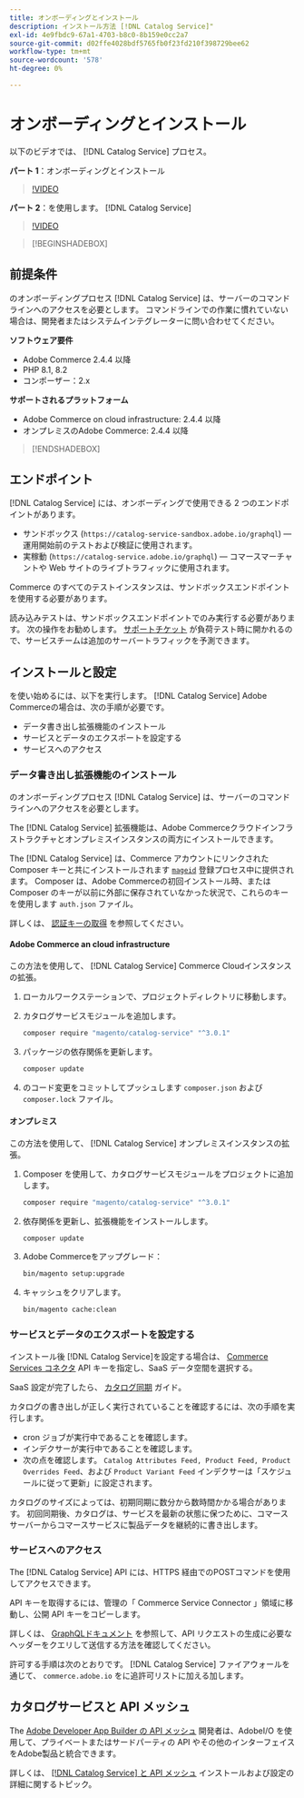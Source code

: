 ```yaml
---
title: オンボーディングとインストール
description: インストール方法 [!DNL Catalog Service]"
exl-id: 4e9fbdc9-67a1-4703-b8c0-8b159e0cc2a7
source-git-commit: d02ffe4028bdf5765fb0f23fd210f398729bee62
workflow-type: tm+mt
source-wordcount: '578'
ht-degree: 0%

---
```


# オンボーディングとインストール

以下のビデオでは、 [!DNL Catalog Service] プロセス。

**パート 1**：オンボーディングとインストール

>[!VIDEO](https://video.tv.adobe.com/v/3415599)

**パート 2**：を使用します。 [!DNL Catalog Service]

>[!VIDEO](https://video.tv.adobe.com/v/3415600)

>[!BEGINSHADEBOX]

## 前提条件

のオンボーディングプロセス [!DNL Catalog Service] は、サーバーのコマンドラインへのアクセスを必要とします。 コマンドラインでの作業に慣れていない場合は、開発者またはシステムインテグレーターに問い合わせてください。

**ソフトウェア要件**

- Adobe Commerce 2.4.4 以降
- PHP 8.1, 8.2
- コンポーザー：2.x

**サポートされるプラットフォーム**

- Adobe Commerce on cloud infrastructure: 2.4.4 以降
- オンプレミスのAdobe Commerce: 2.4.4 以降

>[!ENDSHADEBOX]

## エンドポイント

[!DNL Catalog Service] には、オンボーディングで使用できる 2 つのエンドポイントがあります。

- サンドボックス (`https://catalog-service-sandbox.adobe.io/graphql`) — 運用開始前のテストおよび検証に使用されます。
- 実稼動 (`https://catalog-service.adobe.io/graphql`) — コマースマーチャントや Web サイトのライブトラフィックに使用されます。

Commerce のすべてのテストインスタンスは、サンドボックスエンドポイントを使用する必要があります。

読み込みテストは、サンドボックスエンドポイントでのみ実行する必要があります。 次の操作をお勧めします。 [サポートチケット](https://experienceleague.adobe.com/docs/commerce-knowledge-base/kb/help-center-guide/magento-help-center-user-guide.html#submit-ticket) が負荷テスト時に開かれるので、サービスチームは追加のサーバートラフィックを予測できます。

## インストールと設定

を使い始めるには、以下を実行します。 [!DNL Catalog Service] Adobe Commerceの場合は、次の手順が必要です。

- データ書き出し拡張機能のインストール
- サービスとデータのエクスポートを設定する
- サービスへのアクセス

### データ書き出し拡張機能のインストール

のオンボーディングプロセス [!DNL Catalog Service] は、サーバーのコマンドラインへのアクセスを必要とします。

The [!DNL Catalog Service] 拡張機能は、Adobe Commerceクラウドインフラストラクチャとオンプレミスインスタンスの両方にインストールできます。

The [!DNL Catalog Service] は、Commerce アカウントにリンクされた Composer キーと共にインストールされます [`mageid`](https://developer.adobe.com/commerce/marketplace/guides/sellers/profile-information/) 登録プロセス中に提供されます。 Composer は、Adobe Commerceの初回インストール時、または Composer のキーが以前に外部に保存されていなかった状況で、これらのキーを使用します `auth.json` ファイル。

詳しくは、 [認証キーの取得](https://experienceleague.adobe.com/docs/commerce-operations/installation-guide/prerequisites/authentication-keys.html) を参照してください。

#### Adobe Commerce an cloud infrastructure

この方法を使用して、 [!DNL Catalog Service] Commerce Cloudインスタンスの拡張。

1. ローカルワークステーションで、プロジェクトディレクトリに移動します。
1. カタログサービスモジュールを追加します。

   ```bash
   composer require "magento/catalog-service" "^3.0.1"
   ```

1. パッケージの依存関係を更新します。

   ```bash
   composer update
   ```

1. のコード変更をコミットしてプッシュします `composer.json` および `composer.lock` ファイル。

#### オンプレミス

この方法を使用して、 [!DNL Catalog Service] オンプレミスインスタンスの拡張。

1. Composer を使用して、カタログサービスモジュールをプロジェクトに追加します。

   ```bash
   composer require "magento/catalog-service" "^3.0.1"
   ```

1. 依存関係を更新し、拡張機能をインストールします。

   ```bash
   composer update
   ```

1. Adobe Commerceをアップグレード：

   ```bash
   bin/magento setup:upgrade
   ```

1. キャッシュをクリアします。

   ```bash
   bin/magento cache:clean
   ```

### サービスとデータのエクスポートを設定する

インストール後 [!DNL Catalog Service]を設定する場合は、 [Commerce Services コネクタ](https://experienceleague.adobe.com/docs/commerce-merchant-services/user-guides/integration-services/saas.html#apikey) API キーを指定し、SaaS データ空間を選択する。

SaaS 設定が完了したら、 [カタログ同期](https://experienceleague.adobe.com/docs/commerce-merchant-services/user-guides/data-services/catalog-sync.html) ガイド。

カタログの書き出しが正しく実行されていることを確認するには、次の手順を実行します。

- cron ジョブが実行中であることを確認します。
- インデクサーが実行中であることを確認します。
- 次の点を確認します。 `Catalog Attributes Feed, Product Feed, Product Overrides Feed`、および `Product Variant Feed` インデクサーは「スケジュールに従って更新」に設定されます。

カタログのサイズによっては、初期同期に数分から数時間かかる場合があります。 初回同期後、カタログは、サービスを最新の状態に保つために、コマースサーバーからコマースサービスに製品データを継続的に書き出します。

### サービスへのアクセス

The [!DNL Catalog Service] API には、HTTPS 経由でのPOSTコマンドを使用してアクセスできます。

API キーを取得するには、管理の「 Commerce Service Connector 」領域に移動し、公開 API キーをコピーします。

詳しくは、 [GraphQLドキュメント](https://developer.adobe.com/commerce/services/graphql/) を参照して、API リクエストの生成に必要なヘッダーをクエリして送信する方法を確認してください。

許可する手順は次のとおりです。 [!DNL Catalog Service] ファイアウォールを通じて、 `commerce.adobe.io` をに追許可リストに加える加します。

## カタログサービスと API メッシュ

The [Adobe Developer App Builder の API メッシュ](https://developer.adobe.com/graphql-mesh-gateway/gateway/overview/) 開発者は、AdobeI/O を使用して、プライベートまたはサードパーティの API やその他のインターフェイスをAdobe製品と統合できます。

詳しくは、 [[!DNL Catalog Service] と API メッシュ](mesh.md) インストールおよび設定の詳細に関するトピック。

